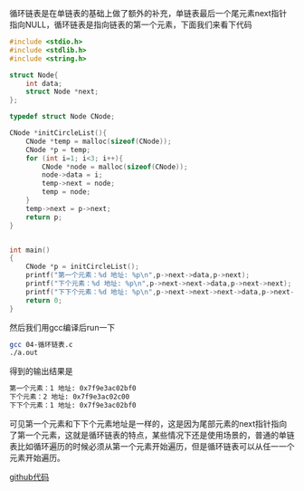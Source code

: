 
循环链表是在单链表的基础上做了额外的补充，单链表最后一个尾元素next指针指向NULL，循环链表是指向链表的第一个元素，下面我们来看下代码

```c
#include <stdio.h>
#include <stdlib.h>
#include <string.h>

struct Node{
    int data;
    struct Node *next;
};

typedef struct Node CNode;

CNode *initCircleList(){
    CNode *temp = malloc(sizeof(CNode));
    CNode *p = temp;
    for (int i=1; i<3; i++){
        CNode *node = malloc(sizeof(CNode));
        node->data = i;
        temp->next = node;
        temp = node;
    } 
    temp->next = p->next;
    return p;
}


int main()
{
    CNode *p = initCircleList();
    printf("第一个元素：%d 地址: %p\n",p->next->data,p->next);
    printf("下个元素：%d 地址: %p\n",p->next->next->data,p->next->next);
    printf("下下个元素：%d 地址: %p\n",p->next->next->next->data,p->next->next->next);
    return 0;
}
```
<!-- more -->

然后我们用gcc编译后run一下

```bash
gcc 04-循环链表.c
./a.out
```

得到的输出结果是
```bash
第一个元素：1 地址: 0x7f9e3ac02bf0
下个元素：2 地址: 0x7f9e3ac02c00
下下个元素：1 地址: 0x7f9e3ac02bf0
```

可见第一个元素和下下个元素地址是一样的，这是因为尾部元素的next指针指向了第一个元素，这就是循环链表的特点，某些情况下还是使用场景的，普通的单链表比如循环遍历的时候必须从第一个元素开始遍历，但是循环链表可以从任一一个元素开始遍历。

[github代码](https://github.com/carvetime/study-arithmetic/tree/master/01-%E7%BA%BF%E6%80%A7%E8%A1%A8/04-%E7%BA%BF%E6%80%A7%E8%A1%A8-%E5%BE%AA%E7%8E%AF%E9%93%BE%E8%A1%A8/code)
